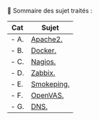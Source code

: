 👋 Sommaire des sujet traités :

| Cat | Sujet |
|------|------| 
| - A. | [Apache2.](https://github.com/0xCyberLiTech/Apache2) |
| - B. | [Docker.](https://github.com/0xCyberLiTech/Docker) |
| - C. | [Nagios.](https://github.com/0xCyberLiTech/Nagios) |
| - D. | [Zabbix.](https://github.com/0xCyberLiTech/Zabbix) |
| - E. | [Smokeping.](https://github.com/0xCyberLiTech/Smokeping) |
| - F. | [OpenVAS.](https://github.com/0xCyberLiTech/OpenVAS) |
| - G. | [DNS.](https://github.com/0xCyberLiTech/DNS) |

